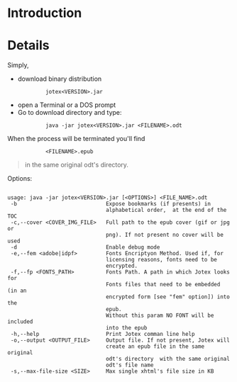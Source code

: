 # Introduction #




# Details #

Simply,
  * download binary distribution
```
            jotex<VERSION>.jar
```
  * open a Terminal or a DOS prompt
  * Go to download directory and type:
```
            java -jar jotex<VERSION>.jar <FILENAME>.odt
```
When the process will be terminated you'll find
```
            <FILENAME>.epub
```
> in the same original odt's directory.

Options:
```

usage: java -jar jotex<VERSION>.jar [<OPTIONS>] <FILE_NAME>.odt
 -b                            Expose bookmarks (if presents) in
                               alphabetical order,  at the end of the TOC
 -c,--cover <COVER_IMG_FILE>   Full path to the epub cover (gif or jpg or
                               png). If not present no cover will be used
 -d                            Enable debug mode
 -e,--fem <adobe|idpf>         Fonts Encriptyon Method. Used if, for
                               licensing reasons, fonts need to be
                               encrypted.
 -f,--fp <FONTS_PATH>          Fonts Path. A path in which Jotex looks for
                               Fonts files that need to be embedded (in an
                               encrypted form [see "fem" option]) into the
                               epub.
                               Without this param NO FONT will be included
                               into the epub
 -h,--help                     Print Jotex comman line help
 -o,--output <OUTPUT_FILE>     Output file. If not present, Jotex will
                               create an epub file in the same original
                               odt's directory  with the same original
                               odt's file name
 -s,--max-file-size <SIZE>     Max single xhtml's file size in KB

```